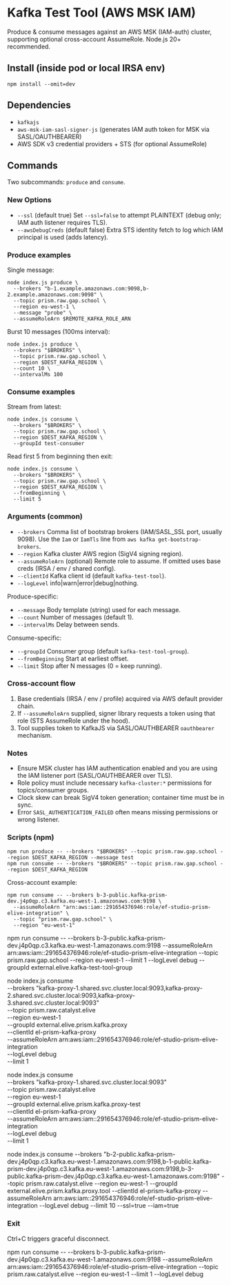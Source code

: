 # Kafka Test Tool (AWS MSK IAM)

Produce & consume messages against an AWS MSK (IAM-auth) cluster, supporting optional cross-account AssumeRole. Node.js 20+ recommended.

## Install (inside pod or local IRSA env)
```
npm install --omit=dev
```

## Dependencies
- `kafkajs`
- `aws-msk-iam-sasl-signer-js` (generates IAM auth token for MSK via SASL/OAUTHBEARER)
- AWS SDK v3 credential providers + STS (for optional AssumeRole)

## Commands
Two subcommands: `produce` and `consume`.

### New Options
- `--ssl` (default true) Set `--ssl=false` to attempt PLAINTEXT (debug only; IAM auth listener requires TLS).
- `--awsDebugCreds` (default false) Extra STS identity fetch to log which IAM principal is used (adds latency).

### Produce examples
Single message:
```
node index.js produce \
  --brokers "b-1.example.amazonaws.com:9098,b-2.example.amazonaws.com:9098" \
  --topic prism.raw.gap.school \
  --region eu-west-1 \
  --message "probe" \
  --assumeRoleArn $REMOTE_KAFKA_ROLE_ARN
```

Burst 10 messages (100ms interval):
```
node index.js produce \
  --brokers "$BROKERS" \
  --topic prism.raw.gap.school \
  --region $DEST_KAFKA_REGION \
  --count 10 \
  --intervalMs 100
```

### Consume examples
Stream from latest:
```
node index.js consume \
  --brokers "$BROKERS" \
  --topic prism.raw.gap.school \
  --region $DEST_KAFKA_REGION \
  --groupId test-consumer
```

Read first 5 from beginning then exit:
```
node index.js consume \
  --brokers "$BROKERS" \
  --topic prism.raw.gap.school \
  --region $DEST_KAFKA_REGION \
  --fromBeginning \
  --limit 5
```

### Arguments (common)
- `--brokers` Comma list of bootstrap brokers (IAM/SASL_SSL port, usually 9098). Use the `Iam` or `IamTls` line from `aws kafka get-bootstrap-brokers`.
- `--region` Kafka cluster AWS region (SigV4 signing region).
- `--assumeRoleArn` (optional) Remote role to assume. If omitted uses base creds (IRSA / env / shared config).
- `--clientId` Kafka client id (default `kafka-test-tool`).
- `--logLevel` info|warn|error|debug|nothing.

Produce-specific:
- `--message` Body template (string) used for each message.
- `--count` Number of messages (default 1).
- `--intervalMs` Delay between sends.

Consume-specific:
- `--groupId` Consumer group (default `kafka-test-tool-group`).
- `--fromBeginning` Start at earliest offset.
- `--limit` Stop after N messages (0 = keep running).

### Cross-account flow
1. Base credentials (IRSA / env / profile) acquired via AWS default provider chain. 
2. If `--assumeRoleArn` supplied, signer library requests a token using that role (STS AssumeRole under the hood).
3. Tool supplies token to KafkaJS via SASL/OAUTHBEARER `oauthbearer` mechanism.

### Notes
- Ensure MSK cluster has IAM authentication enabled and you are using the IAM listener port (SASL/OAUTHBEARER over TLS).
- Role policy must include necessary `kafka-cluster:*` permissions for topics/consumer groups.
- Clock skew can break SigV4 token generation; container time must be in sync.
- Error `SASL_AUTHENTICATION_FAILED` often means missing permissions or wrong listener.

### Scripts (npm)
```
npm run produce -- --brokers "$BROKERS" --topic prism.raw.gap.school --region $DEST_KAFKA_REGION --message test
npm run consume -- --brokers "$BROKERS" --topic prism.raw.gap.school --region $DEST_KAFKA_REGION
```

Cross-account example:
```
npm run consume -- --brokers b-3-public.kafka-prism-dev.j4p0qp.c3.kafka.eu-west-1.amazonaws.com:9198 \
  --assumeRoleArn "arn:aws:iam::291654376946:role/ef-studio-prism-elive-integration" \
  --topic "prism.raw.gap.school" \
  --region "eu-west-1"
```
npm run consume -- --brokers b-3-public.kafka-prism-dev.j4p0qp.c3.kafka.eu-west-1.amazonaws.com:9198 --assumeRoleArn arn:aws:iam::291654376946:role/ef-studio-prism-elive-integration --topic prism.raw.gap.school --region eu-west-1 --limit 1 --logLevel debug --groupId external.elive.kafka-test-tool-group

node index.js consume \
--brokers "kafka-proxy-1.shared.svc.cluster.local:9093,kafka-proxy-2.shared.svc.cluster.local:9093,kafka-proxy-3.shared.svc.cluster.local:9093" \
--topic prism.raw.catalyst.elive \
--region eu-west-1 \
--groupId external.elive.prism.kafka.proxy \
--clientId el-prism-kafka-proxy \
--assumeRoleArn arn:aws:iam::291654376946:role/ef-studio-prism-elive-integration \
--logLevel debug \
--limit 1




node index.js consume \
--brokers "kafka-proxy-1.shared.svc.cluster.local:9093" \
--topic prism.raw.catalyst.elive \
--region eu-west-1 \
--groupId external.elive.prism.kafka.proxy-test \
--clientId el-prism-kafka-proxy \
--assumeRoleArn arn:aws:iam::291654376946:role/ef-studio-prism-elive-integration \
--logLevel debug \
--limit 1


node index.js consume --brokers "b-2-public.kafka-prism-dev.j4p0qp.c3.kafka.eu-west-1.amazonaws.com:9198,b-1-public.kafka-prism-dev.j4p0qp.c3.kafka.eu-west-1.amazonaws.com:9198,b-3-public.kafka-prism-dev.j4p0qp.c3.kafka.eu-west-1.amazonaws.com:9198" --topic prism.raw.catalyst.elive --region eu-west-1 --groupId external.elive.prism.kafka.proxy.tool --clientId el-prism-kafka-proxy --assumeRoleArn arn:aws:iam::291654376946:role/ef-studio-prism-elive-integration --logLevel debug --limit 10 --ssl=true --iam=true


### Exit
Ctrl+C triggers graceful disconnect.

npm run consume -- --brokers b-3-public.kafka-prism-dev.j4p0qp.c3.kafka.eu-west-1.amazonaws.com:9198 --assumeRoleArn arn:aws:iam::291654376946:role/ef-studio-prism-elive-integration --topic prism.raw.catalyst.elive --region eu-west-1 --limit 1 --logLevel debug
